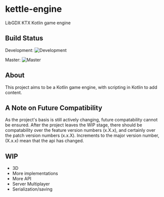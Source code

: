# kettle-engine
LibGDX KTX Kotlin game engine

## Build Status

Development: ![Development](https://travis-ci.org/Restioson/kettle-engine.svg?branch=development "Development Branch")

Master: ![Master](https://travis-ci.org/Restioson/kettle-engine.svg?branch=master "Master Branch")

## About
This project aims to be a Kotlin game engine, with scripting in Kotlin to add content.

## A Note on Future Compatibility
As the project's basis is still actively changing, future compatability cannot be ensured. After the project leaves the WIP stage, there should be compatability over the feature version numbers (x.X.x), and certainly over the patch version numbers (x.x.X). Increments to the major version number, (X.x.x) mean that the api has changed. 


## WIP

- 3D
- More implementations
- More API
- Server Multiplayer
- Serialization/saving


